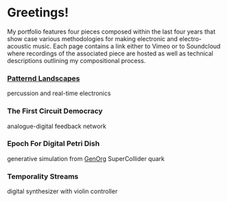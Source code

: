 # Greetings!

My portfolio features four pieces composed within the last four years that show case various methodologies for making electronic and electro-acoustic music. Each page contains a link either to Vimeo or to Soundcloud where recordings of the associated piece are hosted as well as technical descriptions outlining my compositional process. 

### [Patternd Landscapes](patterned_landscapes.md) 
percussion and real-time electronics

### The First Circuit Democracy 
analogue-digital feedback network

### Epoch For Digital Petri Dish 
generative simulation from [GenOrg](https://github.com/ianmacdougald/GenOrg) SuperCollider quark

### Temporality Streams 
digital synthesizer with violin controller
